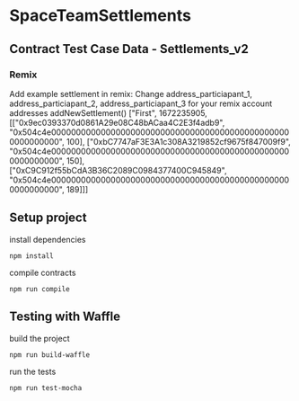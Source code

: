 # SpaceTeamSettlements

## Contract Test Case Data - Settlements_v2

### Remix

Add example settlement in remix:
Change address_particiapant_1, address_particiapant_2, address_particiapant_3 for your remix account addresses
addNewSettlement()
["First", 1672235905, [["0x9ec0393370d0861A29e08C48bACaa4C2E3f4adb9", "0x504c4e0000000000000000000000000000000000000000000000000000000000", 100], ["0xbC7747aF3E3A1c308A3219852cf9675f847009f9", "0x504c4e0000000000000000000000000000000000000000000000000000000000", 150], ["0xC9C912f55bCdA3B36C2089C0984377400C945849", "0x504c4e0000000000000000000000000000000000000000000000000000000000", 189]]]

## Setup project

install dependencies

`npm install`

compile contracts

`npm run compile`

## Testing with Waffle

build the project

`npm run build-waffle`

run the tests

`npm run test-mocha `
